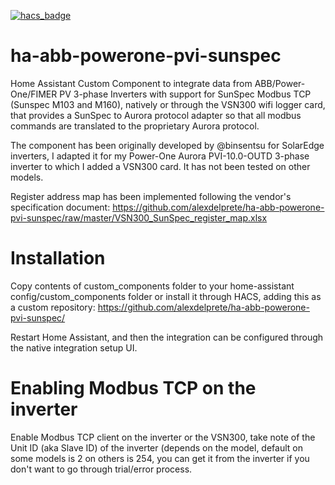 [![hacs_badge](https://img.shields.io/badge/HACS-Default-orange.svg)](https://github.com/custom-components/hacs)

# ha-abb-powerone-pvi-sunspec
Home Assistant Custom Component to integrate data from ABB/Power-One/FIMER PV 3-phase Inverters with support for SunSpec Modbus TCP (Sunspec M103 and M160), natively or through the VSN300 wifi logger card, that provides a SunSpec to Aurora protocol adapter so that all modbus commands are translated to the proprietary Aurora protocol.

The component has been originally developed by @binsentsu for SolarEdge inverters, I adapted it for my Power-One Aurora PVI-10.0-OUTD 3-phase inverter to which I added a VSN300 card. It has not been tested on other models.

Register address map has been implemented following the vendor's specification document: https://github.com/alexdelprete/ha-abb-powerone-pvi-sunspec/raw/master/VSN300_SunSpec_register_map.xlsx

# Installation
Copy contents of custom_components folder to your home-assistant config/custom_components folder or install it through HACS, adding this as a custom repository: https://github.com/alexdelprete/ha-abb-powerone-pvi-sunspec/

Restart Home Assistant, and then the integration can be configured through the native integration setup UI.

# Enabling Modbus TCP on the inverter
Enable Modbus TCP client on the inverter or the VSN300, take note of the Unit ID (aka Slave ID) of the inverter (depends on the model, default on some models is 2 on others is 254, you can get it from the inverter if you don't want to go through trial/error process.
